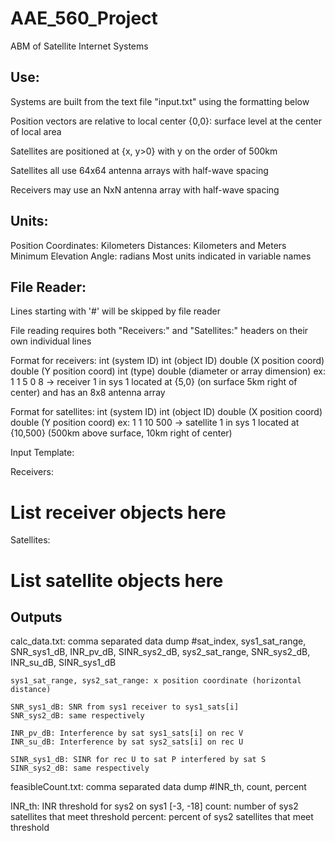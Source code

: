 # AAE_560_Project
ABM of Satellite Internet Systems
## Use:

Systems are built from the text file "input.txt" using the formatting below

Position vectors are relative to local center {0,0}: surface level at the center of local area

Satellites are positioned at {x, y>0} with y on the order of 500km

Satellites all use 64x64 antenna arrays with half-wave spacing

Receivers may use an NxN antenna array with half-wave spacing


## Units:

Position Coordinates: Kilometers
Distances: Kilometers and Meters
Minimum Elevation Angle: radians
Most units indicated in variable names

## File Reader:

Lines starting with '#' will be skipped by file reader

File reading requires both "Receivers:" and "Satellites:" headers on their own individual lines

Format for receivers:
int (system ID) int (object ID) double (X position coord) double (Y position coord) int (type) double (diameter or array dimension)
ex: 1 1 5 0 8 -> receiver 1 in sys 1 located at {5,0} (on surface 5km right of center) and has an 8x8 antenna array

Format for satellites: 
int (system ID) int (object ID) double (X position coord) double (Y position coord)
ex: 1 1 10 500 -> satellite 1 in sys 1 located at {10,500} (500km above surface, 10km right of center)

Input Template:

Receivers:
# List receiver objects here


Satellites:
# List satellite objects here


## Outputs
calc_data.txt: comma separated data dump
#sat_index, sys1_sat_range, SNR_sys1_dB, INR_pv_dB, SINR_sys2_dB, sys2_sat_range, SNR_sys2_dB, INR_su_dB, SINR_sys1_dB

    sys1_sat_range, sys2_sat_range: x position coordinate (horizontal distance)

    SNR_sys1_dB: SNR from sys1 receiver to sys1_sats[i]
    SNR_sys2_dB: same respectively

    INR_pv_dB: Interference by sat sys1_sats[i] on rec V
    INR_su_dB: Interference by sat sys2_sats[i] on rec U

    SINR_sys1_dB: SINR for rec U to sat P interfered by sat S
    SINR_sys2_dB: same respectively

feasibleCount.txt: comma separated data dump
#INR_th, count, percent

INR_th: INR threshold for sys2 on sys1 [-3, -18]
count: number of sys2 satellites that meet threshold
percent: percent of sys2 satellites that meet threshold
